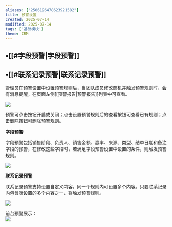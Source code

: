 ```yaml
---
aliases: ["2506196478623921582"]
title: 预警设置
created: 2025-07-14
modified: 2025-07-14
tags: ['基础模块']
theme: CRM
---
```


## •[[#字段预警|字段预警]]

## •[[#联系记录预警|联系记录预警]]

管理员在预警设置中设置预警规则后，当团队成员修改商机并触发预警规则时，会有消息提醒，在页面左侧[[预警报告|预警报告]]列表中可查看。

![](21edac4413cd01371e9326b6225beb2c.jpg)

预警可点击按钮开启或关闭；点击设置预警规则后的查看按钮可查看已有规则；点击删除按钮可删除预警规则。

**字段预警**

字段预警包括销售阶段、负责人、销售金额、赢率、来源、类型、结单日期和备注字段的预警，在修改这些字段时，若满足字段预警设置中设置的条件，则触发预警规则。

![](1c1ca6594caa43144d6fb21e452336b6.jpg)

**联系记录预警**

联系记录预警支持设置自定义内容，同一个规则内可设置多个内容。只要联系记录内包含所设置的多个内容之一，将触发预警规则。

![](b02b526e0031579c0dfb6389b34f0d78.jpg)

前台预警展示：  
![](65ee4d07d93e93938ba54d7aada340c7.jpg)